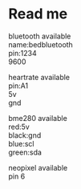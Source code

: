 # Read me

bluetooth available  
name:bedbluetooth   
pin:1234  
9600   

heartrate available  
pin:A1  
5v  
gnd  

bme280 available  
red:5v  
black:gnd  
blue:scl  
green:sda  

neopixel available  
pin 6  
